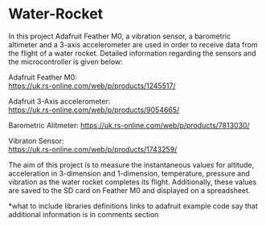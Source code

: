 # Water-Rocket
In this project Adafruit Feather M0, a vibration sensor, a barometric altimeter and a 3-axis accelerometer are used in order to receive data from the flight of a water rocket. Detailed information regarding the sensors and the microcontroller is given below:

Adafruit Feather M0:               
https://uk.rs-online.com/web/p/products/1245517/

Adafruit 3-Axis accelerometer:  
https://uk.rs-online.com/web/p/products/9054665/

Barometric Alitmeter:
https://uk.rs-online.com/web/p/products/7813030/

Vibraton Sensor:  
https://uk.rs-online.com/web/p/products/1743259/

The aim of this project is to measure the instantaneous values for altitude, acceleration in 3-dimension and 1-dimension, temperature, pressure and vibration as the water rocket completes its flight. Additionally, these values are saved to the SD card on Feather M0 and displayed on a spreadsheet.

*what to include
libraries
definitions
links to adafruit example code
say that additional information is in comments section
